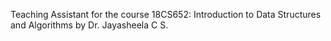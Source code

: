 

Teaching Assistant for the course 18CS652: Introduction to Data Structures and Algorithms by Dr. Jayasheela C S.
